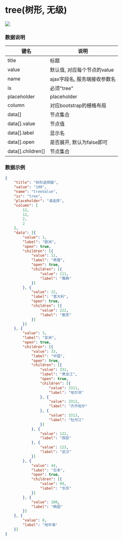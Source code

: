 # tree(树形, 无级)   

![](https://github.com/MaiYuan/Admin5/blob/master/docs/images/tree.png?raw=true)

### 数据说明
|键名 |说明 |
| ------------ | ------------ |
|title| 标题|
|value| 默认值, 对应每个节点的value  |
|name   | ajax字段名, 服务端接收参数名  |
|is| 必须"tree"  |
|placeholder| placeholder |,
|column   | 对应bootstrap的栅格布局  |
|data[]| 节点集合 |
|data[].value| 节点值 |
|data[].label| 显示名 |
|data[].open| 是否展开, 默认为false即可 |
|data[].children[]| 节点集合 |


### 数据示例
``` json
{
    "title": "树形选择器",
    "value": "100",
    "name": "treeValue",
    "is": "tree",
    "placeholder": "请选择",
    "column": [
        12,
        12,
        2,
        2
    ],
    "data": [{
        "value": 1,
        "label": "欧洲",
        "open": true,
        "children": [{
            "value": 11,
            "label": "希腊",
            "open": true,
            "children": [{
                "value": 111,
                "label": "雅典"
            }]
        }, {
            "value": 22,
            "label": "意大利",
            "open": true,
            "children": [{
                "value": 222,
                "label": "都灵"
            }]
        }]
    }, {
        "value": 3,
        "label": "亚洲",
        "open": true,
        "children": [{
            "value": 33,
            "label": "中国",
            "open": true,
            "children": [{
                "value": 331,
                "label": "黑龙江",
                "open": true,
                "children": [{
                    "value": 3311,
                    "label": "哈尔滨"
                }, {
                    "value": 3312,
                    "label": "齐齐哈尔"
                }, {
                    "value": 3313,
                    "label": "牡丹江"
                }]
            }, {
                "value": 122,
                "label": "西安"
            }, {
                "value": 123,
                "label": "武汉"
            }]
        }, {
            "value": 44,
            "label": "日本",
            "open": true,
            "children": [{
                "value": 99,
                "label": "东京"
            }]
        }, {
            "value": 100,
            "label": "韩国"
        }]
    }, {
        "value": 8,
        "label": "地中海"
    }]
}
```
